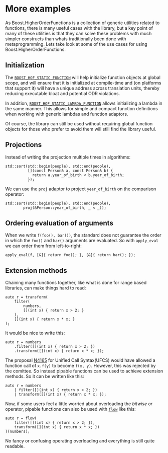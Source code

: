 More examples
=============

As Boost.HigherOrderFunctions is a collection of generic utilities
related to functions, there is many useful cases with the library, but a key
point of many of these utilities is that they can solve these problems with
much simpler constructs than whats traditionally been done with
metaprogramming. Lets take look at some of the use cases for using Boost.HigherOrderFunctions.

Initialization
--------------

The [`BOOST_HOF_STATIC_FUNCTION`](/include/boost/hof/function) will help initialize function objects at
global scope, and will ensure that it is initialized at compile-time and (on
platforms that support it) will have a unique address across translation
units, thereby reducing executable bloat and potential ODR violations.

In addition, [`BOOST_HOF_STATIC_LAMBDA_FUNCTION`](/include/boost/hof/lambda) allows initializing a lambda
in the same manner. This allows for simple and compact function definitions
when working with generic lambdas and function adaptors.

Of course, the library can still be used without requiring global function
objects for those who prefer to avoid them will still find the library useful.


Projections
-----------

Instead of writing the projection multiple times in algorithms:

    std::sort(std::begin(people), std::end(people),
              [](const Person& a, const Person& b) {
                return a.year_of_birth < b.year_of_birth;
              });

We can use the [`proj`](/include/boost/hof/by) adaptor to project `year_of_birth` on the comparison
operator:

    std::sort(std::begin(people), std::end(people),
            proj(&Person::year_of_birth, _ < _));

Ordering evaluation of arguments
--------------------------------

When we write `f(foo(), bar())`, the standard does not guarantee the order in
which the `foo()` and `bar()` arguments are evaluated. So with `apply_eval` we
can order them from left-to-right:

    apply_eval(f, [&]{ return foo(); }, [&]{ return bar(); });

Extension methods
-----------------

Chaining many functions together, like what is done for range based libraries,
can make things hard to read:

    auto r = transform(
        filter(
            numbers,
            [](int x) { return x > 2; }
        ),
        [](int x) { return x * x; }
    );

It would be nice to write this:

    auto r = numbers
        .filter([](int x) { return x > 2; })
        .transform([](int x) { return x * x; });

The proposal [N4165](http://www.open-std.org/jtc1/sc22/wg21/docs/papers/2014/n4165.pdf) 
for Unified Call Syntax(UFCS) would have allowed a function call of `x.f(y)` to become
`f(x, y)`. However, this was rejected by the comittee. So instead pipable functions can be
used to achieve extension methods. So it can be written like this:

    auto r = numbers
        | filter([](int x) { return x > 2; })
        | transform([](int x) { return x * x; });

Now, if some users feel a little worried about overloading the _bitwise or_
operator, pipable functions can also be used with [`flow`](/include/boost/hof/flow) like this:

    auto r = flow(
        filter([](int x) { return x > 2; }),
        transform([](int x) { return x * x; })
    )(numbers);

No fancy or confusing operating overloading and everything is still quite
readable.

